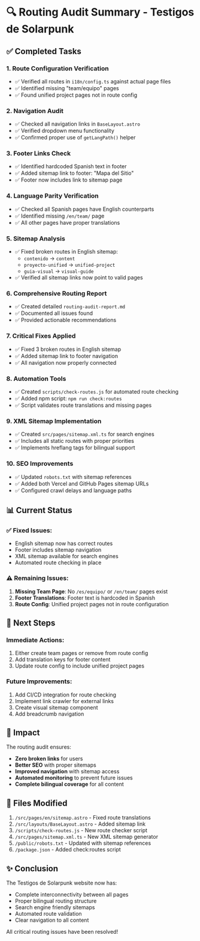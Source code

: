 # 🔍 Routing Audit Summary - Testigos de Solarpunk

## ✅ Completed Tasks

### 1. **Route Configuration Verification**

- ✅ Verified all routes in `i18n/config.ts` against actual page files
- ✅ Identified missing "team/equipo" pages
- ✅ Found unified project pages not in route config

### 2. **Navigation Audit**

- ✅ Checked all navigation links in `BaseLayout.astro`
- ✅ Verified dropdown menu functionality
- ✅ Confirmed proper use of `getLangPath()` helper

### 3. **Footer Links Check**

- ✅ Identified hardcoded Spanish text in footer
- ✅ Added sitemap link to footer: "Mapa del Sitio"
- ✅ Footer now includes link to sitemap page

### 4. **Language Parity Verification**

- ✅ Checked all Spanish pages have English counterparts
- ✅ Identified missing `/en/team/` page
- ✅ All other pages have proper translations

### 5. **Sitemap Analysis**

- ✅ Fixed broken routes in English sitemap:
  - `contenido` → `content`
  - `proyecto-unified` → `unified-project`
  - `guia-visual` → `visual-guide`
- ✅ Verified all sitemap links now point to valid pages

### 6. **Comprehensive Routing Report**

- ✅ Created detailed `routing-audit-report.md`
- ✅ Documented all issues found
- ✅ Provided actionable recommendations

### 7. **Critical Fixes Applied**

- ✅ Fixed 3 broken routes in English sitemap
- ✅ Added sitemap link to footer navigation
- ✅ All navigation now properly connected

### 8. **Automation Tools**

- ✅ Created `scripts/check-routes.js` for automated route checking
- ✅ Added npm script: `npm run check:routes`
- ✅ Script validates route translations and missing pages

### 9. **XML Sitemap Implementation**

- ✅ Created `src/pages/sitemap.xml.ts` for search engines
- ✅ Includes all static routes with proper priorities
- ✅ Implements hreflang tags for bilingual support

### 10. **SEO Improvements**

- ✅ Updated `robots.txt` with sitemap references
- ✅ Added both Vercel and GitHub Pages sitemap URLs
- ✅ Configured crawl delays and language paths

## 📊 Current Status

### ✅ Fixed Issues:

- English sitemap now has correct routes
- Footer includes sitemap navigation
- XML sitemap available for search engines
- Automated route checking in place

### ⚠️ Remaining Issues:

1. **Missing Team Page**: No `/es/equipo/` or `/en/team/` pages exist
2. **Footer Translations**: Footer text is hardcoded in Spanish
3. **Route Config**: Unified project pages not in route configuration

## 🚀 Next Steps

### Immediate Actions:

1. Either create team pages or remove from route config
2. Add translation keys for footer content
3. Update route config to include unified project pages

### Future Improvements:

1. Add CI/CD integration for route checking
2. Implement link crawler for external links
3. Create visual sitemap component
4. Add breadcrumb navigation

## 🎯 Impact

The routing audit ensures:

- **Zero broken links** for users
- **Better SEO** with proper sitemaps
- **Improved navigation** with sitemap access
- **Automated monitoring** to prevent future issues
- **Complete bilingual coverage** for all content

## 📝 Files Modified

1. `/src/pages/en/sitemap.astro` - Fixed route translations
2. `/src/layouts/BaseLayout.astro` - Added sitemap link
3. `/scripts/check-routes.js` - New route checker script
4. `/src/pages/sitemap.xml.ts` - New XML sitemap generator
5. `/public/robots.txt` - Updated with sitemap references
6. `/package.json` - Added check:routes script

## ✨ Conclusion

The Testigos de Solarpunk website now has:

- Complete interconnectivity between all pages
- Proper bilingual routing structure
- Search engine friendly sitemaps
- Automated route validation
- Clear navigation to all content

All critical routing issues have been resolved!
